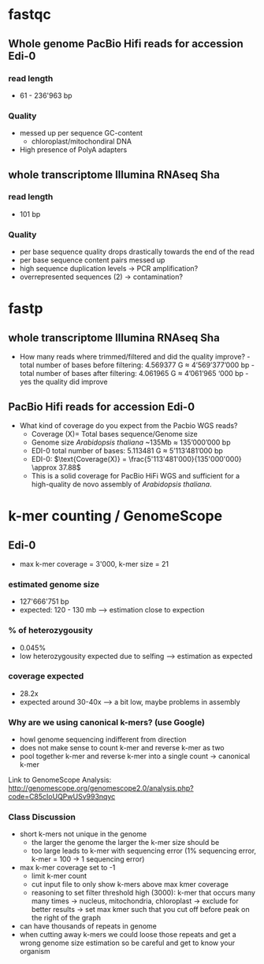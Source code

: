 
# fastqc
## Whole genome PacBio Hifi reads for accession Edi-0
### read length
- 61 - 236'963 bp

### Quality
- messed up per sequence GC-content
    - chloroplast/mitochondiral DNA
- High presence of PolyA adapters

## whole transcriptome Illumina RNAseq Sha
### read length
- 101 bp

### Quality
- per base sequence quality drops drastically towards the end of the read
- per base sequence content pairs messed up
- high sequence duplication levels → PCR amplification?
- overrepresented sequences (2) → contamination?

# fastp
## whole transcriptome Illumina RNAseq Sha
- How many reads where trimmed/filtered and did the quality improve?
        - total number of bases before filtering: 4.569377 G $\approx$ 4’569’377’000 bp
        - total number of bases after filtering: 4.061965 G $\approx$ 4’061’965 ‘000 bp
        - yes the quality did improve


## PacBio Hifi reads for accession Edi-0
- What kind of coverage do you expect from the Pacbio WGS reads? 
    - Coverage (X)= Total bases sequence/Genome size
    - Genome size *Arabidopsis thaliana* ~135Mb $\approx$ 135’000’000 bp
    - EDI-0 total number of bases: 5.113481 G $\approx$ 5’113’481’000 bp
    - EDI-0: $\text{Coverage(X)} = \frac{5'113'481'000}{135'000'000} \approx 37.88$
    - This is a solid coverage for PacBio HiFi WGS and sufficient for a high-quality de novo assembly of *Arabidopsis thaliana*.


# k-mer counting / GenomeScope 
## Edi-0
- max k-mer coverage = 3'000, k-mer size = 21
### estimated genome size
- 127'666'751 bp
- expected: 120 - 130 mb
--> estimation close to expection  

### % of heterozygousity
- 0.045%
- low heterozygousity expected due to selfing
--> estimation as expected

### coverage expected
- 28.2x
- expected around 30-40x
--> a bit low, maybe problems in assembly

### Why are we using canonical k-mers? (use Google)
- howl genome sequencing indifferent from direction
- does not make sense to count k-mer and reverse k-mer as two
- pool together k-mer and reverse k-mer into a single count → canonical k-mer

Link to GenomeScope Analysis: http://genomescope.org/genomescope2.0/analysis.php?code=C85cIoUQPwUSv993nqyc

### Class Discussion

- short k-mers not unique in the genome
    - the larger the genome the larger the k-mer size should be
    - too large leads to k-mer with sequencing error (1% sequencing error, k-mer = 100 → 1 sequencing error)
- max k-mer coverage set to -1
    - limit k-mer count
    - cut input file to only show k-mers above max kmer coverage
    - reasoning to set filter threshold high (3000): k-mer that occurs many many times → nucleus, mitochondria, chloroplast → exclude for better results → set max kmer such that you cut off before peak on the right of the graph
- can have thousands of repeats in genome
- when cutting away k-mers we could loose those repeats and get a wrong genome size estimation so be careful and get to know your organism
